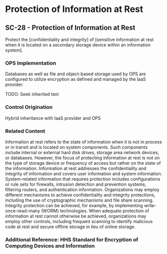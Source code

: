 # Protection of Information at Rest
## SC-28 - Protection of Information at Rest

Protect the [confidentiality and integrity] of [sensitive information at rest when it is located on a secondary storage device within an information system].

### OPS Implementation

Databases as well as file and object-based storage used by OPS are configured to utilize encryption as defined and managed by the IaaS provider.

TODO: Seek inherited text

### Control Origination

Hybrid inheritance with IaaS provider and OPS

### Related Content
Information at rest refers to the state of information when it is not in process or in transit and is located on system components. Such components include internal or external hard disk drives, storage area network devices, or databases. However, the focus of protecting information at rest is not on the type of storage device or frequency of access but rather on the state of the information. Information at rest addresses the confidentiality and integrity of information and covers user information and system information. System-related information that requires protection includes configurations or rule sets for firewalls, intrusion detection and prevention systems, filtering routers, and authentication information. Organizations may employ different mechanisms to achieve confidentiality and integrity protections, including the use of cryptographic mechanisms and file share scanning. Integrity protection can be achieved, for example, by implementing write-once-read-many (WORM) technologies. When adequate protection of information at rest cannot otherwise be achieved, organizations may employ other controls, including frequent scanning to identify malicious code at rest and secure offline storage in lieu of online storage.
### Additional Reference: HHS Standard for Encryption of Computing Devices and Information
